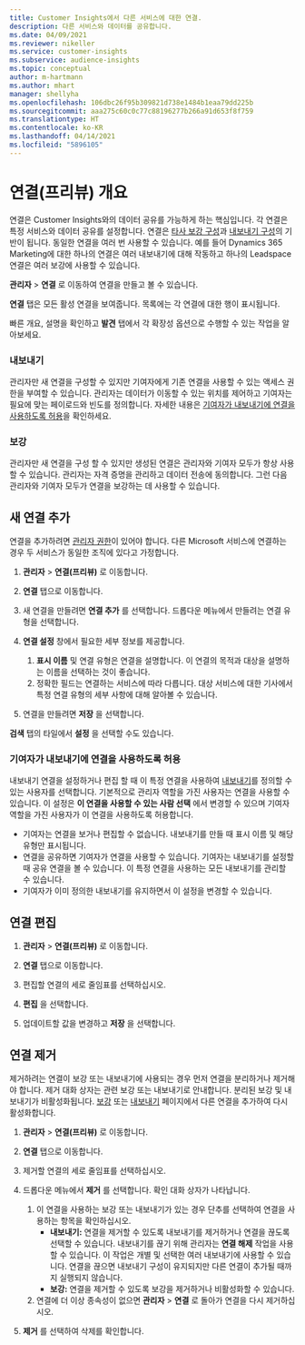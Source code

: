 ```yaml
---
title: Customer Insights에서 다른 서비스에 대한 연결.
description: 다른 서비스와 데이터를 공유합니다.
ms.date: 04/09/2021
ms.reviewer: nikeller
ms.service: customer-insights
ms.subservice: audience-insights
ms.topic: conceptual
author: m-hartmann
ms.author: mhart
manager: shellyha
ms.openlocfilehash: 106dbc26f95b309821d738e1484b1eaa79dd225b
ms.sourcegitcommit: aaa275c60c0c77c88196277b266a91d653f8f759
ms.translationtype: HT
ms.contentlocale: ko-KR
ms.lasthandoff: 04/14/2021
ms.locfileid: "5896105"
---
```

# <a name="connections-preview-overview"></a>연결(프리뷰) 개요

연결은 Customer Insights와의 데이터 공유를 가능하게 하는 핵심입니다. 각 연결은 특정 서비스와 데이터 공유를 설정합니다. 연결은 [타사 보강 구성](enrichment-hub.md)과 [내보내기 구성](export-destinations.md)의 기반이 됩니다. 동일한 연결을 여러 번 사용할 수 있습니다. 예를 들어 Dynamics 365 Marketing에 대한 하나의 연결은 여러 내보내기에 대해 작동하고 하나의 Leadspace 연결은 여러 보강에 사용할 수 있습니다.

**관리자** > **연결** 로 이동하여 연결을 만들고 볼 수 있습니다.

**연결** 탭은 모든 활성 연결을 보여줍니다. 목록에는 각 연결에 대한 행이 표시됩니다. 

빠른 개요, 설명을 확인하고 **발견** 탭에서 각 확장성 옵션으로 수행할 수 있는 작업을 알아보세요.

### <a name="exports"></a>내보내기

관리자만 새 연결을 구성할 수 있지만 기여자에게 기존 연결을 사용할 수 있는 액세스 권한을 부여할 수 있습니다. 관리자는 데이터가 이동할 수 있는 위치를 제어하고 기여자는 필요에 맞는 페이로드와 빈도를 정의합니다. 자세한 내용은 [기여자가 내보내기에 연결을 사용하도록 허용](#allow-contributors-to-use-a-connection-for-exports)을 확인하세요.

### <a name="enrichments"></a>보강

관리자만 새 연결을 구성 할 수 있지만 생성된 연결은 관리자와 기여자 모두가 항상 사용할 수 있습니다. 관리자는 자격 증명을 관리하고 데이터 전송에 동의합니다. 그런 다음 관리자와 기여자 모두가 연결을 보강하는 데 사용할 수 있습니다.

## <a name="add-a-new-connection"></a>새 연결 추가

연결을 추가하려면 [관리자 권한](permissions.md)이 있어야 합니다. 다른 Microsoft 서비스에 연결하는 경우 두 서비스가 동일한 조직에 있다고 가정합니다.

1. **관리자** > **연결(프리뷰)** 로 이동합니다.

1. **연결** 탭으로 이동합니다.

1. 새 연결을 만들려면 **연결 추가** 를 선택합니다. 드롭다운 메뉴에서 만들려는 연결 유형을 선택합니다.

1. **연결 설정** 창에서 필요한 세부 정보를 제공합니다. 
   1. **표시 이름** 및 연결 유형은 연결을 설명합니다. 이 연결의 목적과 대상을 설명하는 이름을 선택하는 것이 좋습니다.
   1. 정확한 필드는 연결하는 서비스에 따라 다릅니다. 대상 서비스에 대한 기사에서 특정 연결 유형의 세부 사항에 대해 알아볼 수 있습니다.

1. 연결을 만들려면 **저장** 을 선택합니다.

**검색** 탭의 타일에서 **설정** 을 선택할 수도 있습니다.

### <a name="allow-contributors-to-use-a-connection-for-exports"></a>기여자가 내보내기에 연결을 사용하도록 허용

내보내기 연결을 설정하거나 편집 할 때 이 특정 연결을 사용하여 [내보내기](export-destinations.md)를 정의할 수 있는 사용자를 선택합니다. 기본적으로 관리자 역할을 가진 사용자는 연결을 사용할 수 있습니다. 이 설정은 **이 연결을 사용할 수 있는 사람 선택** 에서 변경할 수 있으며 기여자 역할을 가진 사용자가 이 연결을 사용하도록 허용합니다.

- 기여자는 연결을 보거나 편집할 수 없습니다. 내보내기를 만들 때 표시 이름 및 해당 유형만 표시됩니다.
- 연결을 공유하면 기여자가 연결을 사용할 수 있습니다. 기여자는 내보내기를 설정할 때 공유 연결을 볼 수 있습니다. 이 특정 연결을 사용하는 모든 내보내기를 관리할 수 있습니다.
- 기여자가 이미 정의한 내보내기를 유지하면서 이 설정을 변경할 수 있습니다.

## <a name="edit-a-connection"></a>연결 편집

1. **관리자** > **연결(프리뷰)** 로 이동합니다.

1. **연결** 탭으로 이동합니다.

1. 편집할 연결의 세로 줄임표를 선택하십시오.

1. **편집** 을 선택합니다.

1. 업데이트할 값을 변경하고 **저장** 을 선택합니다.

## <a name="remove-a-connection"></a>연결 제거

제거하려는 연결이 보강 또는 내보내기에 사용되는 경우 먼저 연결을 분리하거나 제거해야 합니다. 제거 대화 상자는 관련 보강 또는 내보내기로 안내합니다. 분리된 보강 및 내보내기가 비활성화됩니다. [보강](enrichment-hub.md) 또는 [내보내기](export-destinations.md) 페이지에서 다른 연결을 추가하여 다시 활성화합니다.

1. **관리자** > **연결(프리뷰)** 로 이동합니다.

1. **연결** 탭으로 이동합니다.

1. 제거할 연결의 세로 줄임표를 선택하십시오.

1. 드롭다운 메뉴에서 **제거** 를 선택합니다. 확인 대화 상자가 나타납니다.

   1. 이 연결을 사용하는 보강 또는 내보내기가 있는 경우 단추를 선택하여 연결을 사용하는 항목을 확인하십시오.
      - **내보내기:** 연결을 제거할 수 있도록 내보내기를 제거하거나 연결을 끊도록 선택할 수 있습니다. 내보내기를 끊기 위해 관리자는 **연결 해제** 작업을 사용할 수 있습니다. 이 작업은 개별 및 선택한 여러 내보내기에 사용할 수 있습니다. 연결을 끊으면 내보내기 구성이 유지되지만 다른 연결이 추가될 때까지 실행되지 않습니다.
      - **보강:** 연결을 제거할 수 있도록 보강을 제거하거나 비활성화할 수 있습니다. 
   1. 연결에 더 이상 종속성이 없으면 **관리자** > **연결** 로 돌아가 연결을 다시 제거하십시오.

1. **제거** 를 선택하여 삭제를 확인합니다.

